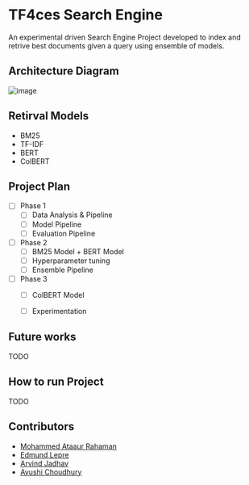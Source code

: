 # TF4ces Search Engine

An experimental driven Search Engine Project developed to index and retrive best documents given a query using ensemble of models. 


## Architecture Diagram
![image](https://user-images.githubusercontent.com/30720979/226012153-3852c59c-a3cb-4869-bcf1-8555999125eb.png)


## Retirval Models
  - BM25
  - TF-IDF
  - BERT
  - ColBERT
  
 
## Project Plan

 - [ ] Phase 1
      - [ ] Data Analysis & Pipeline
      - [ ] Model Pipeline
      - [ ] Evaluation Pipeline
 - [ ] Phase 2
      - [ ] BM25 Model + BERT Model
      - [ ] Hyperparameter tuning
      - [ ] Ensemble Pipeline
 - [ ] Phase 3
      - [ ] ColBERT Model
      - [ ] Experimentation
  
  
## Future works

TODO
  
## How to run Project

TODO




## Contributors

- [Mohammed Ataaur Rahaman](https://github.com/ataago)
- [Edmund Lepre](https://github.com/edmundlepre)
- [Arvind Jadhav](https://github.com/Arvind-AI-7)
- [Ayushi Choudhury](https://github.com/Ayushi231)
